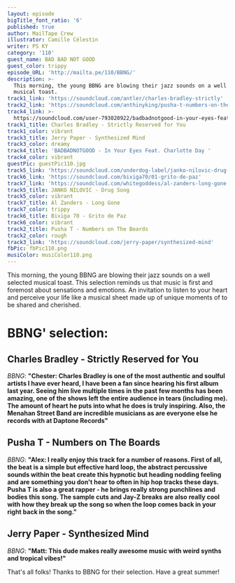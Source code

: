 ```yaml
---
layout: episode
bigTitle_font_ratio: '6'
published: true
author: MailTape Crew
illustrator: Camille Célestin
writer: PS KY
category: '110'
guest_name: BAD BAD NOT GOOD
guest_color: trippy
episode_URL: 'http://mailta.pe/110/BBNG/'
description: >-
  This morning, the young BBNG are blowing their jazz sounds on a well selected
  musical toast.
track1_link: 'https://soundcloud.com/antler/charles-bradley-strictly'
track2_link: 'https://soundcloud.com/anthinyking/pusha-t-numbers-on-the-board'
track4_link: >-
  https://soundcloud.com/user-793020922/badbadnotgood-in-your-eyes-feat-charlotte-day-wilson-mp3fbcom
track1_title: Charles Bradley - Strictly Reserved for You
track1_color: vibrant
track3_title: Jerry Paper - Synthesized Mind
track3_color: dreamy
track4_title: 'BADBADNOTGOOD - In Your Eyes Feat. Charlotte Day '
track4_color: vibrant
guestPic: guestPic110.jpg
track5_link: 'https://soundcloud.com/underdog-label/janko-nilovic-drug-song'
track6_link: 'https://soundcloud.com/bixiga70/01-grito-de-paz'
track7_link: 'https://soundcloud.com/whitegoddess/al-zanders-long-gone'
track5_title: JANKO NILOVIC - Drug Song
track5_color: vibrant
track7_title: Al Zanders - Long Gone
track7_color: trippy
track6_title: Bixiga 70 - Grito de Paz
track6_color: vibrant
track2_title: Pusha T - Numbers on The Boards
track2_color: rough
track3_link: 'https://soundcloud.com/jerry-paper/synthesized-mind'
fbPic: fbPic110.png
musiColor: musiColor110.png
---
```

<p id="introduction">This morning, the young BBNG are blowing their jazz sounds on a well selected musical toast. This selection reminds us that music is first and foremost about sensations and emotions. An invitation to listen to your heart and perceive your life like a musical sheet made up of unique moments of to be shared and cherished.</p>

# BBNG' selection:

## Charles Bradley - Strictly Reserved for You
_BBNG_: **"**Chester: Charles Bradley is one of the most authentic and soulful artists I have ever heard, I have been a fan since hearing his first album last year. Seeing him live multiple times in the past few months has been amazing, one of the shows left the entire audience in tears (including me). The amount of heart he puts into what he does is truly inspiring. Also, the Menahan Street Band are incredible musicians as are everyone else he records with at Daptone Records**"**

## Pusha T - Numbers on The Boards
_BBNG_: **"**Alex: I really enjoy this track for a number of reasons. First of all, the beat is a simple but effective hard loop, the abstract percussive sounds within the beat create this hypnotic but heading nodding feeling and are something you don't hear to often in hip hop tracks these days. Pusha T is also a great rapper - he brings really strong punchlines and bodies this song. The sample cuts and Jay-Z breaks are also really cool with how they break up the song so when the loop comes back in your right back in the song.**"**

## Jerry Paper - Synthesized Mind
_BBNG_: **"**Matt: This dude makes really awesome music with weird synths and tropical vibes!**"**

<p id="outroduction">That's all folks! Thanks to BBNG for their selection. Have a great summer!</p>
